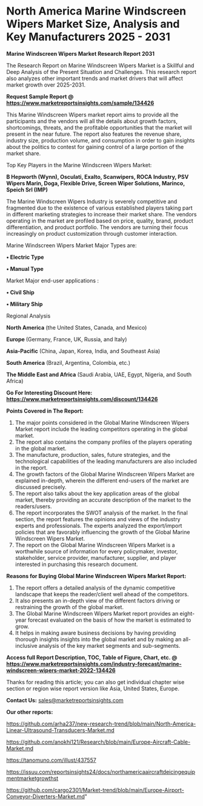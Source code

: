 # North America Marine Windscreen Wipers Market Size, Analysis and Key Manufacturers 2025 - 2031

<strong>Marine Windscreen Wipers Market Research Report 2031</strong>

The Research Report on Marine Windscreen Wipers Market is a Skillful and Deep Analysis of the Present Situation and Challenges. This research report also analyzes other important trends and market drivers that will affect market growth over 2025-2031.

<strong>Request Sample Report @ <a href=https://www.marketreportsinsights.com/sample/134426>https://www.marketreportsinsights.com/sample/134426</a></strong>

This Marine Windscreen Wipers market report aims to provide all the participants and the vendors will all the details about growth factors, shortcomings, threats, and the profitable opportunities that the market will present in the near future. The report also features the revenue share, industry size, production volume, and consumption in order to gain insights about the politics to contest for gaining control of a large portion of the market share.

Top Key Players in the Marine Windscreen Wipers Market:

<strong>B Hepworth (Wynn), Osculati, Exalto, Scanwipers, ROCA Industry, PSV Wipers Marin, Doga, Flexible Drive, Screen Wiper Solutions, Marinco, Speich Srl (IMP)</strong>

The Marine Windscreen Wipers Industry is severely competitive and fragmented due to the existence of various established players taking part in different marketing strategies to increase their market share. The vendors operating in the market are profiled based on price, quality, brand, product differentiation, and product portfolio. The vendors are turning their focus increasingly on product customization through customer interaction.

Marine Windscreen Wipers Market Major Types are:

<strong>• Electric Type

• Manual Type</strong>

Market Major end-user applications :

<strong>• Civil Ship

• Military Ship</strong>

Regional Analysis

</u><strong><b>North America</b></strong> (the United States, Canada, and Mexico)

<strong><b>Europe </b></strong>(Germany, France, UK, Russia, and Italy)

<strong><b>Asia-Pacific</b></strong> (China, Japan, Korea, India, and Southeast Asia)

<strong><b>South America</b></strong> (Brazil, Argentina, Colombia, etc.)

<strong><b>The Middle East and Africa</b></strong> (Saudi Arabia, UAE, Egypt, Nigeria, and South Africa)

<strong>Go For Interesting Discount Here: <a href=https://www.marketreportsinsights.com/discount/134426>https://www.marketreportsinsights.com/discount/134426</a></strong>

<strong>Points Covered in The Report:</strong>
<ol>
  <li>The major points considered in the Global Marine Windscreen Wipers Market report include the leading competitors operating in the global market.</li>
  <li>The report also contains the company profiles of the players operating in the global market.</li>
  <li>The manufacture, production, sales, future strategies, and the technological capabilities of the leading manufacturers are also included in the report.</li>
  <li>The growth factors of the Global Marine Windscreen Wipers Market are explained in-depth, wherein the different end-users of the market are discussed precisely.</li>
  <li>The report also talks about the key application areas of the global market, thereby providing an accurate description of the market to the readers/users.</li>
  <li>The report incorporates the SWOT analysis of the market. In the final section, the report features the opinions and views of the industry experts and professionals. The experts analyzed the export/import policies that are favorably influencing the growth of the Global Marine Windscreen Wipers Market.</li>
  <li>The report on the Global Marine Windscreen Wipers Market is a worthwhile source of information for every policymaker, investor, stakeholder, service provider, manufacturer, supplier, and player interested in purchasing this research document.</li>
</ol>
<strong>Reasons for Buying Global Marine Windscreen Wipers Market Report:</strong>

<ol>
  <li>The report offers a detailed analysis of the dynamic competitive landscape that keeps the reader/client well ahead of the competitors.</li>
  <li>It also presents an in-depth view of the different factors driving or restraining the growth of the global market.</li>
  <li>The Global Marine Windscreen Wipers Market report provides an eight-year forecast evaluated on the basis of how the market is estimated to grow.</li>
  <li>It helps in making aware business decisions by having providing thorough insights insights into the global market and by making an all-inclusive analysis of the key market segments and sub-segments.</li>
</ol>
<strong>Access full Report Description, TOC, Table of Figure, Chart, etc. @ <a href=https://www.marketreportsinsights.com/industry-forecast/marine-windscreen-wipers-market-2022-134426>https://www.marketreportsinsights.com/industry-forecast/marine-windscreen-wipers-market-2022-134426</a></strong>


Thanks for reading this article; you can also get individual chapter wise section or region wise report version like Asia, United States, Europe.

<strong>Contact Us:</strong>
sales@marketreportsinsights.com

<strong>Our other reports:</strong>

<a href=https://github.com/arha237/new-research-trend/blob/main/North-America-Linear-Ultrasound-Transducers-Market.md>https://github.com/arha237/new-research-trend/blob/main/North-America-Linear-Ultrasound-Transducers-Market.md</a>

<a href=https://github.com/anokhi121/Research/blob/main/Europe-Aircraft-Cable-Market.md>https://github.com/anokhi121/Research/blob/main/Europe-Aircraft-Cable-Market.md</a>

<a href=https://tanomuno.com/illust/437557>https://tanomuno.com/illust/437557</a>

<a href=https://issuu.com/reportsinsights24/docs/northamericaaircraftdeicingequipmentmarketgrowthst>https://issuu.com/reportsinsights24/docs/northamericaaircraftdeicingequipmentmarketgrowthst</a>

<a href=https://github.com/cargo2301/Market-trend/blob/main/Europe-Airport-Conveyor-Diverters-Market.md>https://github.com/cargo2301/Market-trend/blob/main/Europe-Airport-Conveyor-Diverters-Market.md</a>"
